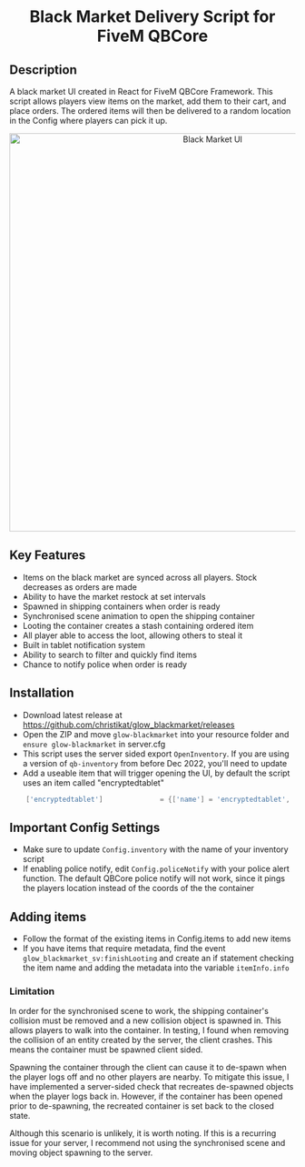 <h1 align="center">Black Market Delivery Script for FiveM QBCore</h1>

## Description
A black market UI created in React for FiveM QBCore Framework. This script allows players view items on the market, add them to their cart, and place orders. The ordered items will then be delivered to a random location in the Config where players can pick it up.

<div align="center">
    <img width="700" src="https://i.imgur.com/7oGasqB.png" alt="Black Market UI" />
</div>

## Key Features
- Items on the black market are synced across all players. Stock decreases as orders are made
- Ability to have the market restock at set intervals
- Spawned in shipping containers when order is ready
- Synchronised scene animation to open the shipping container
- Looting the container creates a stash containing ordered item
- All player able to access the loot, allowing others to steal it
- Built in tablet notification system
- Ability to search to filter and quickly find items
- Chance to notify police when order is ready

## Installation
- Download latest release at https://github.com/christikat/glow_blackmarket/releases
- Open the ZIP and move `glow-blackmarket` into your resource folder and `ensure glow-blackmarket` in server.cfg
- This script uses the server sided export `OpenInventory`. If you are using a version of `qb-inventory` from before Dec 2022, you'll need to update
- Add a useable item that will trigger opening the UI, by default the script uses an item called "encryptedtablet" 
```lua
	['encryptedtablet'] 			 = {['name'] = 'encryptedtablet', 				['label'] = 'Encrypted Tablet', 		['weight'] = 2000, 		['type'] = 'item', 		['image'] = 'tablet.png', 				['unique'] = false, 	['useable'] = true, 	['shouldClose'] = true,	   ['combinable'] = nil,   ['description'] = 'A secured tablet'},
```

## Important Config Settings
- Make sure to update `Config.inventory` with the name of your inventory script
- If enabling police notify, edit `Config.policeNotify` with your police alert function. The default QBCore police notify will not work, since it pings the players location instead of the coords of the the container

## Adding items 
- Follow the format of the existing items in Config.items to add new items
- If you have items that require metadata, find the event `glow_blackmarket_sv:finishLooting` and create an if statement checking the item name and adding the metadata into the variable `itemInfo.info`


### Limitation
In order for the synchronised scene to work, the shipping container's collision must be removed and a new collision object is spawned in. This allows players to walk into the container. In testing, I found when removing the collision of an entity created by the server, the client crashes. This means the container must be spawned client sided.

Spawning the container through the client can cause it to de-spawn when the player logs off and no other players are nearby. To mitigate this issue, I have implemented a server-sided check that recreates de-spawned objects when the player logs back in. However, if the container has been opened prior to de-spawning, the recreated container is set back to the closed state.

Although this scenario is unlikely, it is worth noting. If this is a recurring issue for your server, I recommend not using the synchronised scene and moving object spawning to the server.